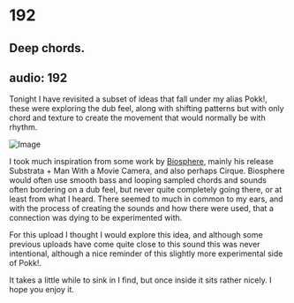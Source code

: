 # 192
## Deep chords.
audio: 192
---
Tonight I have revisited a subset of ideas that fall under my alias Pokk!, these were exploring the dub feel, along with shifting patterns but with only chord and texture to create the movement that would normally be with rhythm.

![Image](/assets/img/Snd-192.png)

I took much inspiration from some work by <a href="http://www.biosphere.no/" title="Biosphere" target="_blank">Biosphere</a>, mainly his release Substrata + Man With a Movie Camera, and also perhaps Cirque. Biosphere would often use smooth bass and looping sampled chords and sounds often bordering on a dub feel, but never quite completely going there, or at least from what I heard. There seemed to much in common to my ears, and with the process of creating the sounds and how there were used, that a connection was dying to be experimented with.

For this upload I thought I would explore this idea, and although some previous uploads have come quite close to this sound this was never intentional, although a nice reminder of this slightly more experimental side of Pokk!.

It takes a little while to sink in I find, but once inside it sits rather nicely. I hope you enjoy it.